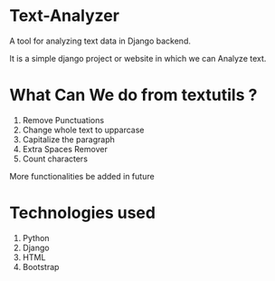 # Text-Analyzer
A tool for analyzing text data in Django backend.

It is a simple django project or website in which we can Analyze text.



# What Can We do from textutils ?
1) Remove Punctuations
2) Change whole text to upparcase
3) Capitalize the paragraph
4) Extra Spaces Remover
5) Count characters

More functionalities be added in future

# Technologies used
1) Python
3) Django
2) HTML
4) Bootstrap
